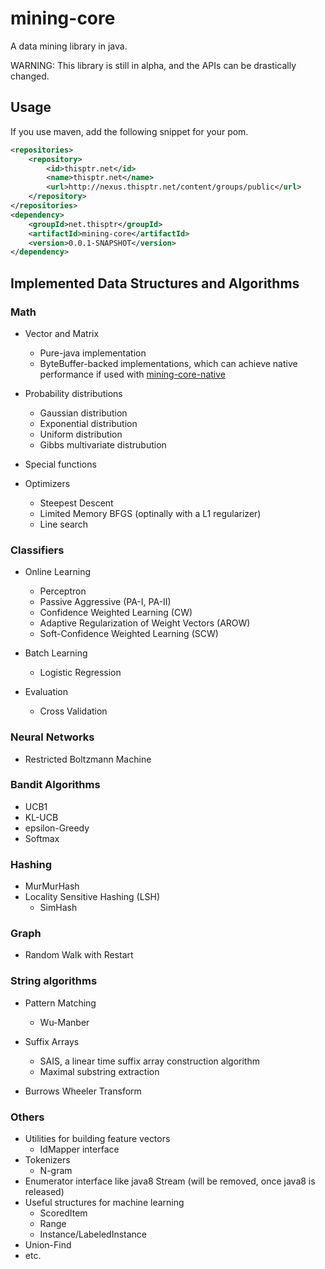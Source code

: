 mining-core
===========

A data mining library in java.

WARNING: This library is still in alpha, and the APIs can be drastically changed.

Usage
-----

If you use maven, add the following snippet for your pom.
```xml
<repositories>
	<repository>
		<id>thisptr.net</id>
		<name>thisptr.net</name>
		<url>http://nexus.thisptr.net/content/groups/public</url>
	</repository>
</repositories>
<dependency>
	<groupId>net.thisptr</groupId>
	<artifactId>mining-core</artifactId>
	<version>0.0.1-SNAPSHOT</version>
</dependency>
```

Implemented Data Structures and Algorithms
------------------------------------------

### Math

- Vector and Matrix
  - Pure-java implementation
  - ByteBuffer-backed implementations, which can achieve native performance if used with [mining-core-native](https://github.com/eiiches/mining-core-native)

- Probability distributions
  - Gaussian distribution
  - Exponential distribution
  - Uniform distribution
  - Gibbs multivariate distrubution

- Special functions

- Optimizers
  - Steepest Descent
  - Limited Memory BFGS (optinally with a L1 regularizer)
  - Line search

### Classifiers

- Online Learning
  - Perceptron
  - Passive Aggressive (PA-I, PA-II)
  - Confidence Weighted Learning (CW)
  - Adaptive Regularization of Weight Vectors (AROW)
  - Soft-Confidence Weighted Learning (SCW)

- Batch Learning
  - Logistic Regression

- Evaluation
  - Cross Validation

### Neural Networks

- Restricted Boltzmann Machine

### Bandit Algorithms

- UCB1
- KL-UCB
- epsilon-Greedy
- Softmax

### Hashing

- MurMurHash
- Locality Sensitive Hashing (LSH)
  - SimHash

### Graph

- Random Walk with Restart

### String algorithms

- Pattern Matching
  - Wu-Manber

- Suffix Arrays
  - SAIS, a linear time suffix array construction algorithm
  - Maximal substring extraction

- Burrows Wheeler Transform

### Others

- Utilities for building feature vectors
  - IdMapper<T> interface
- Tokenizers
  - N-gram
- Enumerator interface like java8 Stream (will be removed, once java8 is released)
- Useful structures for machine learning
  - ScoredItem
  - Range
  - Instance/LabeledInstance
- Union-Find
- etc.


